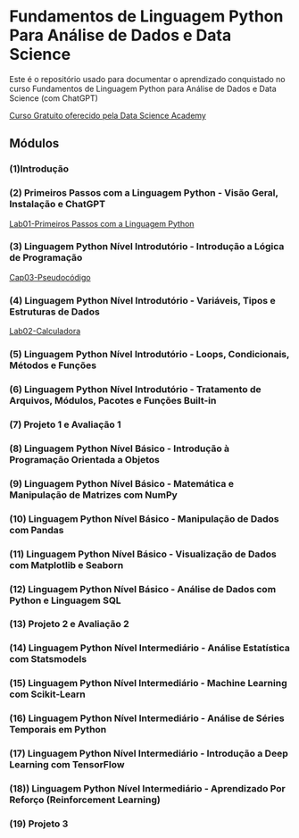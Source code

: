 # Fundamentos de Linguagem Python Para Análise de Dados e Data Science
Este é o repositório usado para documentar o aprendizado conquistado no curso Fundamentos de Linguagem Python para Análise de Dados e Data Science (com ChatGPT)

[Curso Gratuito oferecido pela Data Science Academy](https://www.datascienceacademy.com.br/course/fundamentos-de-linguagem-python-para-analise-de-dados-e-data-science)

## Módulos

### (1)Introdução

### (2) Primeiros Passos com a Linguagem Python - Visão Geral, Instalação e ChatGPT
[Lab01-Primeiros Passos com a Linguagem Python](https://github.com/LuisOTSG/python-fundamentos-dsa/blob/main/Cap02/Lab01.ipynb)
### (3) Linguagem Python Nível Introdutório - Introdução a Lógica de Programação
[Cap03-Pseudocódigo](https://github.com/LuisOTSG/python-fundamentos-dsa/blob/main/Cap03/Cap03.ipynb)
### (4) Linguagem Python Nível Introdutório - Variáveis, Tipos e Estruturas de Dados
[Lab02-Calculadora](https://github.com/LuisOTSG/python-fundamentos-dsa/blob/main/Cap05/Lab2/calculadora.py)
### (5) Linguagem Python Nível Introdutório - Loops, Condicionais, Métodos e Funções

### (6) Linguagem Python Nível Introdutório - Tratamento de Arquivos, Módulos, Pacotes e Funções Built-in

### (7) Projeto 1 e Avaliação 1

### (8) Linguagem Python Nível Básico - Introdução à Programação Orientada a Objetos

### (9) Linguagem Python Nível Básico - Matemática e Manipulação de Matrizes com NumPy

### (10) Linguagem Python Nível Básico - Manipulação de Dados com Pandas

### (11) Linguagem Python Nível Básico - Visualização de Dados com Matplotlib e Seaborn

### (12) Linguagem Python Nível Básico - Análise de Dados com Python e Linguagem SQL

### (13) Projeto 2 e Avaliação 2

### (14) Linguagem Python Nível Intermediário - Análise Estatística com Statsmodels

### (15) Linguagem Python Nível Intermediário - Machine Learning com Scikit-Learn

### (16) Linguagem Python Nível Intermediário - Análise de Séries Temporais em Python

### (17) Linguagem Python Nível Intermediário - Introdução a Deep Learning com TensorFlow

### (18)) Linguagem Python Nível Intermediário - Aprendizado Por Reforço (Reinforcement Learning)

### (19) Projeto 3
